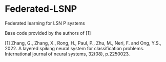 # Federated-LSNP
 Federated learning for LSN P systems

Base code provided by the authors of [1]

[1] Zhang, G., Zhang, X., Rong, H., Paul, P., Zhu, M., Neri, F. and Ong, Y.S., 2022. A layered spiking neural system for classification problems. International journal of neural systems, 32(08), p.2250023.